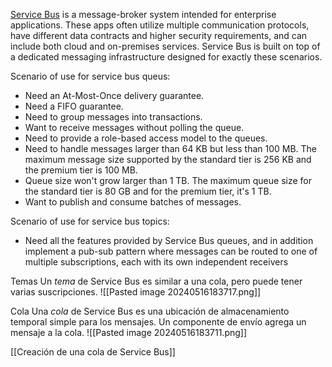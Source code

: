 [Service Bus](https://azure.microsoft.com/services/service-bus/) is a message-broker system intended for enterprise applications. These apps often utilize multiple communication protocols, have different data contracts and higher security requirements, and can include both cloud and on-premises services. Service Bus is built on top of a dedicated messaging infrastructure designed for exactly these scenarios.

Scenario of use for service bus queus:
- Need an At-Most-Once delivery guarantee.
- Need a FIFO guarantee.
- Need to group messages into transactions.
- Want to receive messages without polling the queue.
- Need to provide a role-based access model to the queues.
- Need to handle messages larger than 64 KB but less than 100 MB. The maximum message size supported by the standard tier is 256 KB and the premium tier is 100 MB.
- Queue size won't grow larger than 1 TB. The maximum queue size for the standard tier is 80 GB and for the premium tier, it's 1 TB.
- Want to publish and consume batches of messages.

Scenario of use for service bus topics:
- Need all the features provided by Service Bus queues, and in addition implement a pub-sub pattern where messages can be routed to one of multiple subscriptions, each with its own independent receivers

Temas
Un _tema_ de Service Bus es similar a una cola, pero puede tener varias suscripciones.
![[Pasted image 20240516183717.png]]

Cola
Una _cola_ de Service Bus es una ubicación de almacenamiento temporal simple para los mensajes. Un componente de envío agrega un mensaje a la cola.
![[Pasted image 20240516183711.png]]


[[Creación de una cola de Service Bus]]
